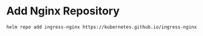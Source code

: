 # Add Nginx Repository

```
helm repo add ingress-nginx https://kubernetes.github.io/ingress-nginx
```
